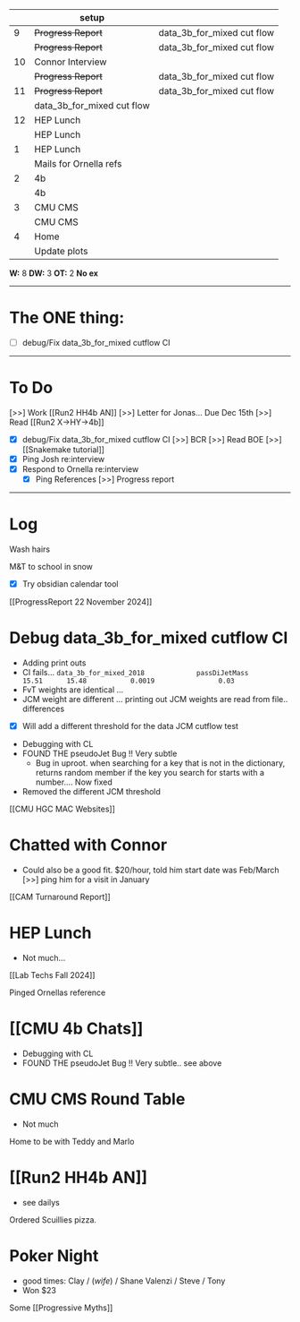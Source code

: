 
|     | setup                      |                            |
| --- | -------------------------- | -------------------------- |
| 9   | ~~Progress Report~~        | data_3b_for_mixed cut flow |
|     | ~~Progress Report~~        | data_3b_for_mixed cut flow |
| 10  | Connor Interview           |                            |
|     | ~~Progress Report~~        | data_3b_for_mixed cut flow |
| 11  | ~~Progress Report~~        | data_3b_for_mixed cut flow |
|     | data_3b_for_mixed cut flow |                            |
| 12  | HEP Lunch                  |                            |
|     | HEP Lunch                  |                            |
| 1   | HEP Lunch                  |                            |
|     | Mails for Ornella refs     |                            |
| 2   | 4b                         |                            |
|     | 4b                         |                            |
| 3   | CMU CMS                    |                            |
|     | CMU CMS                    |                            |
| 4   | Home                       |                            |
|     | Update plots               |                            |

**W:** 8 
**DW:** 3 
**OT:** 2
**No ex**

---
# The ONE thing: 
- [ ] debug/Fix data_3b_for_mixed cutflow CI

---
# To Do

[>>] Work [[Run2 HH4b AN]]
[>>] Letter for Jonas... Due Dec 15th
[>>]  Read [[Run2 X->HY->4b]]
- [x] debug/Fix data_3b_for_mixed cutflow CI
 [>>]  BCR
	 [>>] Read BOE
 [>>]   [[Snakemake tutorial]] 
- [x] Ping Josh re:interview
- [x] Respond to Ornella re:interview
	- [x] Ping References
[>>] Progress report

---
# Log


Wash hairs 

M&T to school in snow

- [x] Try obsidian calendar tool

[[ProgressReport 22 November 2024]]

# Debug data_3b_for_mixed cutflow CI
- Adding print outs
- CI fails... 
`data_3b_for_mixed_2018             passDiJetMass       15.51      15.48           0.0019                0.03`
- FvT weights are identical ...
- JCM weight are different ... printing out JCM weights are read from file.. differences
- [x]  Will add a different threshold for the data JCM cutflow test
- Debugging with CL
- FOUND THE pseudoJet Bug !! Very subtle
	- Bug in uproot. when searching for a key that is not in the dictionary, returns random member if the key you search for starts with a number.... Now fixed
- Removed the different JCM threshold


[[CMU HGC MAC Websites]]


# Chatted with Connor
- Could also be a good fit. $20/hour, told him start date was Feb/March
 [>>] ping him for a visit in January 

[[CAM Turnaround Report]]

# HEP Lunch
- Not much... 

[[Lab Techs Fall 2024]]

Pinged Ornellas reference

# [[CMU 4b Chats]]
- Debugging with CL
- FOUND THE pseudoJet Bug !! Very subtle.. see above


# CMU CMS Round Table
- Not much


Home to be with Teddy and Marlo


# [[Run2 HH4b AN]]
- see dailys


Ordered Scuillies pizza.

# Poker Night
- good times: Clay /  (_wife_) / Shane Valenzi / Steve / Tony 
- Won $23 

Some [[Progressive Myths]]
